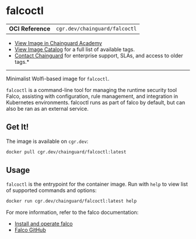 <!--monopod:start-->
# falcoctl
| | |
| - | - |
| **OCI Reference** | `cgr.dev/chainguard/falcoctl` |


* [View Image in Chainguard Academy](https://edu.chainguard.dev/chainguard/chainguard-images/reference/falcoctl/overview/)
* [View Image Catalog](https://console.enforce.dev/images/catalog) for a full list of available tags.
* [Contact Chainguard](https://www.chainguard.dev/chainguard-images) for enterprise support, SLAs, and access to older tags.*

---
<!--monopod:end-->

Minimalist Wolfi-based image for `falcoctl`.

`falcoctl` is a command-line tool for managing the runtime security tool Falco,
assisting with configuration, rule management, and integration in Kubernetes
environments. falcoctl runs as part of falco by default, but can also be ran
as an external service.

## Get It!

The image is available on `cgr.dev`:

```bash
docker pull cgr.dev/chainguard/falcoctl:latest
```

## Usage

`falcoctl` is the entrypoint for the container image. Run with `help` to view
list of supported commands and options:

```bash
docker run cgr.dev/chainguard/falcoctl:latest help
```

For more information, refer to the falco documentation:
- [Install and operate falco](https://falco.org/docs/install-operate/running/)
- [Falco GitHub](https://github.com/falcosecurity/falco)
